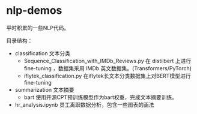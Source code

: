 # nlp-demos
平时积累的一些NLP代码。



目录结构：

* classification 文本分类
  * Sequence_Classification_with_IMDb_Reviews.py 在 distilbert 上进行 fine-tuning ，数据集采用 IMDb 英文数据集。(Transformers/PyTorch)
  * iflytek_classification.py 在iflytek长文本分类数据集上对BERT模型进行 fine-tuning
* summarization 文本摘要
  * bart 使用开源CPT预训练模型作为bart权重，完成文本摘要训练。  
* hr_analysis.ipynb 员工离职数据分析，包含一些图表的画法
